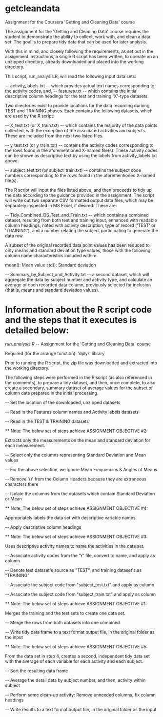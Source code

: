 # getcleandata

Assignment for the Coursera 'Getting and Cleaning Data' course

The assignment for the 'Getting and Cleaning Data' course requires the student to demonstrate the ability to collect, work with, and clean a data set. The goal is to prepare tidy data that can be used for later analysis. 

With this in mind, and closely following the requirements, as set out in the assignment instructions, a single R script has been written, to operate on an unzipped directory, already downloaded and placed into the working directory.

This script, run_analysis.R, will read the following input data sets:

 -- activity_labels.txt -- which provides actual text names corresponding to the activity codes, and,
 -- features.txt -- which contains the initial descriptive column headings for the test and training 'X'-type datasets.
 
Two directories exist to provide locations for the data recording durinng TEST and TRAINING phases.  Each contains the following datasets, which are used by the R script:

 -- X_test.txt (or X_train.txt) -- which contains the majority of the data points collected, with the exception of the associated activities and subjects.  These are included from the next two listed files.
 
 -- y_test.txt (or y_train.txt) -- contains the activity codes corresponding to the rows found in the aforementioned X-named file(s). These activity codes can be shown as descriptive text by using the labels from activity_labels.txt above.
 
 -- subject_test.txt (or subject_train.txt) -- contains the subject code numbers corresponding to the rows found in the aforementioned X-named file(s).
 
 The R script will input the files listed above, and then proceeds to tidy up the data according to the guidance provided in the assignment.  The script will write out two separate CSV formatted output data files, which may be separately inspected in MS Excel, if desired.  These are:
 
 -- Tidy_Combined_DS_Test_and_Train.txt -- which contains a combined dataset, resulting from both test and training input, enhanced with readable column headings, noted with activity description, type of record ('TEST' or 'TRAINING'), and a number relating the subject participating to generate the data row.  

A subset of the original recorded data point values has been reduced to only means and standard deviation type values, those with the following column name characteristics included within:
 
   mean(): Mean value
   std():  Standard deviation

  -- Summary_by_Subject_and_Activity.txt -- a second dataset, which will aggregate the data by subject number and activity type, and calculate an average of each recorded data column, previously selected for inclusion (that is, means and standard deviation values).
  
Information about the R script code and the steps that it executes is detailed below:
===========

*run_analysis.R* -- Assignment for the 'Getting and Cleaning Data' course

Required (for the arrange function): 'dplyr' library

Prior to running the R script, the zip file was downloaded and extracted into the working directory.

The following steps were performed in the R script (as also referenced in the comments), to prepare a tidy dataset, and then, once complete, to also create a secondary, summary dataset of average values for the subset of column data prepared in the initial processing.

-- Set the location of the downloaded, unzipped datasets

-- Read in the Features column names and Activity labels datasets

-- Read in the TEST & TRAINING datasets

** Note: The below set of steps achieve ASSIGNMENT OBJECTIVE #2: 
   
   Extracts only the measurements on the mean and standard deviation for each measurement. 

-- Select only the columns representing Standard Deviation and Mean values

-- For the above selection, we ignore Mean Frequencies & Angles of Means

-- Remove '()' from the Column Headers because they are extraneous characters there

-- Isolate the columns from the datasets which contain Standard Deviation or Mean

** Note: The below set of steps achieve ASSIGNMENT OBJECTIVE #4: 

   Appropriately labels the data set with descriptive variable names.

-- Apply descriptive column headings

** Note: The below set of steps achieve ASSIGNMENT OBJECTIVE #3: 

   Uses descriptive activity names to name the activities in the data set.

-- Associate activity codes from the 'Y' file, convert to name, and apply as column 

-- Denote test dataset's source as "TEST", and training dataset's as "TRAINING"

-- Associate the subject code from "subject_test.txt" and apply as column

-- Associate the subject code from "subject_train.txt" and apply as column

** Note: The below set of steps achieve ASSIGNMENT OBJECTIVE #1: 

   Merges the training and the test sets to create one data set.

-- Merge the rows from both datasets into one combined

-- Write tidy data frame to a text format output file, in the original folder as the input


** Note: The below set of steps achieve ASSIGNMENT OBJECTIVE #5: 

   From the data set in step 4, creates a second, independent tidy data set 
   with the average of each variable for each activity and each subject.

-- Sort the resulting data frame

-- Average the detail data by subject number, and then, activity within subject

-- Perform some clean-up activity: Remove unneeded columns, fix column headings

-- Write results to a text format output file, in the original folder as the input










